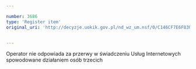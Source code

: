 ```yaml
---

number: 3686
type: 'Register item'
original_uri: 'http://decyzje.uokik.gov.pl/nd_wz_um.nsf/0/C146CF7E6F8307C9C1257A6A00347E14?OpenDocument'


---
```


Operator nie odpowiada za przerwy w świadczeniu Usług Internetowych spowodowane działaniem osób trzecich
